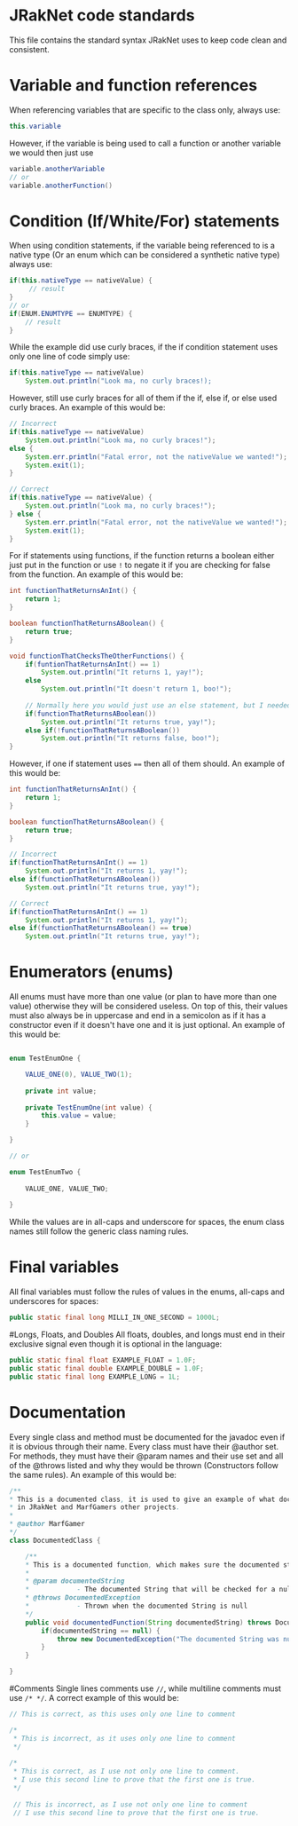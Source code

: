 # JRakNet code standards
This file contains the standard syntax JRakNet uses to keep code clean and consistent.

# Variable and function references
When referencing variables that are specific to the class only, always use:

```java
this.variable
```

However, if the variable is being used to call a function or another variable we would then just use
```java
variable.anotherVariable
// or
variable.anotherFunction()
```

# Condition (If/White/For) statements
When using condition statements, if the variable being referenced to is a native type (Or an enum which can be considered
a synthetic native type) always use:

```java
if(this.nativeType == nativeValue) {
     // result
}
// or
if(ENUM.ENUMTYPE == ENUMTYPE) {
    // result
}
```

While the example did use curly braces, if the if condition statement uses only one line of code simply use:

```java
if(this.nativeType == nativeValue)
    System.out.println("Look ma, no curly braces!);
```

However, still use curly braces for all of them if the if, else if, or else used curly braces. An example of this would be:

```java
// Incorrect
if(this.nativeType == nativeValue)
    System.out.println("Look ma, no curly braces!");
else {
    System.err.println("Fatal error, not the nativeValue we wanted!");
    System.exit(1);
}

// Correct
if(this.nativeType == nativeValue) {
    System.out.println("Look ma, no curly braces!");
} else {
    System.err.println("Fatal error, not the nativeValue we wanted!");
    System.exit(1);
}

```

For if statements using functions, if the function returns a boolean either just put in the function or use ```!```
to negate it if you are checking for false from the function. An example of this would be:

```java
int functionThatReturnsAnInt() {
    return 1;
}

boolean functionThatReturnsABoolean() {
    return true;
}

void functionThatChecksTheOtherFunctions() {
    if(funtionThatReturnsAnInt() == 1)
        System.out.println("It returns 1, yay!");
    else
        System.out.println("It doesn't return 1, boo!");
    
    // Normally here you would just use an else statement, but I needed to have an example
    if(functionThatReturnsABoolean())
        System.out.println("It returns true, yay!");
    else if(!functionThatReturnsABoolean())
        System.out.println("It returns false, boo!");
}
```

However, if one if statement uses ```==``` then all of them should. An example of this would be:
```java
int functionThatReturnsAnInt() {
    return 1;
}

boolean functionThatReturnsABoolean() {
    return true;
}

// Incorrect
if(functionThatReturnsAnInt() == 1)
    System.out.println("It returns 1, yay!");
else if(functionThatReturnsABoolean())
    System.out.println("It returns true, yay!");

// Correct
if(functionThatReturnsAnInt() == 1)
    System.out.println("It returns 1, yay!");
else if(functionThatReturnsABoolean() == true)
    System.out.println("It returns true, yay!");
```

# Enumerators (enums)
All enums must have more than one value (or plan to have more than one value) otherwise they will be considered useless.
On top of this, their values must also always be in uppercase and end in a semicolon as if it has a constructor even if it doesn't
have one and it is just optional. An example of this would be:

```java

enum TestEnumOne {

    VALUE_ONE(0), VALUE_TWO(1);
    
    private int value;
    
    private TestEnumOne(int value) {
        this.value = value;
    }

}

// or

enum TestEnumTwo {
    
    VALUE_ONE, VALUE_TWO;
    
}
```

While the values are in all-caps and underscore for spaces, the enum class names still follow the generic class naming rules.

# Final variables
All final variables must follow the rules of values in the enums, all-caps and underscores for spaces:

```java
public static final long MILLI_IN_ONE_SECOND = 1000L;
```

#Longs, Floats, and Doubles
All floats, doubles, and longs must end in their exclusive signal even though it is optional in the language:

```java
public static final float EXAMPLE_FLOAT = 1.0F;
public static final double EXAMPLE_DOUBLE = 1.0F;
public static final long EXAMPLE_LONG = 1L;
```

# Documentation
Every single class and method must be documented for the javadoc even if it is obvious through their name.
Every class must have their @author set. For methods, they must have their @param names and their use set and
all of the @throws listed and why they would be thrown (Constructors follow the same rules). An example of this would be:

```java
/**
* This is a documented class, it is used to give an example of what documentation would look like
* in JRakNet and MarfGamers other projects.
*
* @author MarfGamer
*/
class DocumentedClass {

    /**
    * This is a documented function, which makes sure the documented string is not null
    *
    * @param documentedString
    *            - The documented String that will be checked for a null value
    * @throws DocumentedException
    *            - Thrown when the documented String is null
    */
    public void documentedFunction(String documentedString) throws DocumentedException {
        if(documentedString == null) {
            throw new DocumentedException("The documented String was null!");
        }
    }

}
```

#Comments
Single lines comments use ```//```, while multiline comments must use ```/* */```. A correct example of this would be:
```java
// This is correct, as this uses only one line to comment

/*
 * This is incorrect, as it uses only one line to comment
 */
 
/*
 * This is correct, as I use not only one line to comment.
 * I use this second line to prove that the first one is true.
 */
 
 // This is incorrect, as I use not only one line to comment
 // I use this second line to prove that the first one is true.
```
